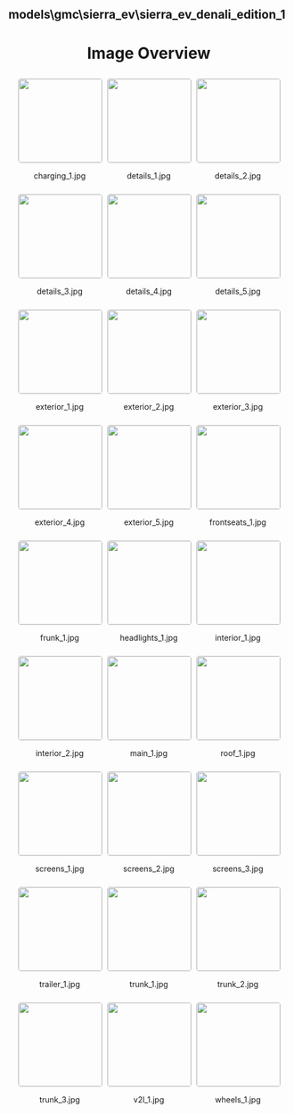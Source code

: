 ## models\gmc\sierra_ev\sierra_ev_denali_edition_1


<style>
    .image-gallery {
        display: flex;
        flex-wrap: wrap;
        gap: 10px;
        justify-content: center;
        padding: 10px;
    }
    .image-gallery img {
        width: 150px;
        height: auto;
        border: 1px solid #ddd;
        border-radius: 5px;
    }
    .image-gallery div {
        flex: 1 1 calc(33.333% - 20px); /* Three images per row on large screens */
        max-width: 150px;
        text-align: center;
    }
    @media (max-width: 768px) {
        .image-gallery div {
            flex: 1 1 calc(50% - 20px); /* Two images per row on medium screens */
        }
    }
    @media (max-width: 480px) {
        .image-gallery div {
            flex: 1 1 100%; /* One image per row on small screens */
        }
    }
</style>
<h1 style ="text-align: center;"> Image Overview </h1> <div class="image-gallery">
<div>
<img src="https://media.evkx.net/multimedia/models/gmc/sierra_ev/sierra_ev_denali_edition_1/charging_1_st.jpg">
<p>charging_1.jpg</p>
</div>
<div>
<img src="https://media.evkx.net/multimedia/models/gmc/sierra_ev/sierra_ev_denali_edition_1/details_1_st.jpg">
<p>details_1.jpg</p>
</div>
<div>
<img src="https://media.evkx.net/multimedia/models/gmc/sierra_ev/sierra_ev_denali_edition_1/details_2_st.jpg">
<p>details_2.jpg</p>
</div>
<div>
<img src="https://media.evkx.net/multimedia/models/gmc/sierra_ev/sierra_ev_denali_edition_1/details_3_st.jpg">
<p>details_3.jpg</p>
</div>
<div>
<img src="https://media.evkx.net/multimedia/models/gmc/sierra_ev/sierra_ev_denali_edition_1/details_4_st.jpg">
<p>details_4.jpg</p>
</div>
<div>
<img src="https://media.evkx.net/multimedia/models/gmc/sierra_ev/sierra_ev_denali_edition_1/details_5_st.jpg">
<p>details_5.jpg</p>
</div>
<div>
<img src="https://media.evkx.net/multimedia/models/gmc/sierra_ev/sierra_ev_denali_edition_1/exterior_1_st.jpg">
<p>exterior_1.jpg</p>
</div>
<div>
<img src="https://media.evkx.net/multimedia/models/gmc/sierra_ev/sierra_ev_denali_edition_1/exterior_2_st.jpg">
<p>exterior_2.jpg</p>
</div>
<div>
<img src="https://media.evkx.net/multimedia/models/gmc/sierra_ev/sierra_ev_denali_edition_1/exterior_3_st.jpg">
<p>exterior_3.jpg</p>
</div>
<div>
<img src="https://media.evkx.net/multimedia/models/gmc/sierra_ev/sierra_ev_denali_edition_1/exterior_4_st.jpg">
<p>exterior_4.jpg</p>
</div>
<div>
<img src="https://media.evkx.net/multimedia/models/gmc/sierra_ev/sierra_ev_denali_edition_1/exterior_5_st.jpg">
<p>exterior_5.jpg</p>
</div>
<div>
<img src="https://media.evkx.net/multimedia/models/gmc/sierra_ev/sierra_ev_denali_edition_1/frontseats_1_st.jpg">
<p>frontseats_1.jpg</p>
</div>
<div>
<img src="https://media.evkx.net/multimedia/models/gmc/sierra_ev/sierra_ev_denali_edition_1/frunk_1_st.jpg">
<p>frunk_1.jpg</p>
</div>
<div>
<img src="https://media.evkx.net/multimedia/models/gmc/sierra_ev/sierra_ev_denali_edition_1/headlights_1_st.jpg">
<p>headlights_1.jpg</p>
</div>
<div>
<img src="https://media.evkx.net/multimedia/models/gmc/sierra_ev/sierra_ev_denali_edition_1/interior_1_st.jpg">
<p>interior_1.jpg</p>
</div>
<div>
<img src="https://media.evkx.net/multimedia/models/gmc/sierra_ev/sierra_ev_denali_edition_1/interior_2_st.jpg">
<p>interior_2.jpg</p>
</div>
<div>
<img src="https://media.evkx.net/multimedia/models/gmc/sierra_ev/sierra_ev_denali_edition_1/main_1_st.jpg">
<p>main_1.jpg</p>
</div>
<div>
<img src="https://media.evkx.net/multimedia/models/gmc/sierra_ev/sierra_ev_denali_edition_1/roof_1_st.jpg">
<p>roof_1.jpg</p>
</div>
<div>
<img src="https://media.evkx.net/multimedia/models/gmc/sierra_ev/sierra_ev_denali_edition_1/screens_1_st.jpg">
<p>screens_1.jpg</p>
</div>
<div>
<img src="https://media.evkx.net/multimedia/models/gmc/sierra_ev/sierra_ev_denali_edition_1/screens_2_st.jpg">
<p>screens_2.jpg</p>
</div>
<div>
<img src="https://media.evkx.net/multimedia/models/gmc/sierra_ev/sierra_ev_denali_edition_1/screens_3_st.jpg">
<p>screens_3.jpg</p>
</div>
<div>
<img src="https://media.evkx.net/multimedia/models/gmc/sierra_ev/sierra_ev_denali_edition_1/trailer_1_st.jpg">
<p>trailer_1.jpg</p>
</div>
<div>
<img src="https://media.evkx.net/multimedia/models/gmc/sierra_ev/sierra_ev_denali_edition_1/trunk_1_st.jpg">
<p>trunk_1.jpg</p>
</div>
<div>
<img src="https://media.evkx.net/multimedia/models/gmc/sierra_ev/sierra_ev_denali_edition_1/trunk_2_st.jpg">
<p>trunk_2.jpg</p>
</div>
<div>
<img src="https://media.evkx.net/multimedia/models/gmc/sierra_ev/sierra_ev_denali_edition_1/trunk_3_st.jpg">
<p>trunk_3.jpg</p>
</div>
<div>
<img src="https://media.evkx.net/multimedia/models/gmc/sierra_ev/sierra_ev_denali_edition_1/v2l_1_st.jpg">
<p>v2l_1.jpg</p>
</div>
<div>
<img src="https://media.evkx.net/multimedia/models/gmc/sierra_ev/sierra_ev_denali_edition_1/wheels_1_st.jpg">
<p>wheels_1.jpg</p>
</div>
</div>
